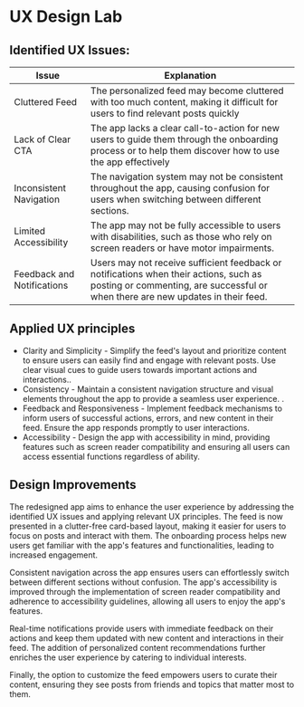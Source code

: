 # UX Design Lab

## Identified UX Issues:


| Issue | Explanation |
| ------ | ------ |
| Cluttered Feed | The personalized feed may become cluttered with too much content, making it difficult for users to find relevant posts quickly |
| Lack of Clear CTA | The app lacks a clear call-to-action for new users to guide them through the onboarding process or to help them discover how to use the app effectively |
|Inconsistent Navigation | The navigation system may not be consistent throughout the app, causing confusion for users when switching between different sections. |
| Limited Accessibility | The app may not be fully accessible to users with disabilities, such as those who rely on screen readers or have motor impairments. |
| Feedback and Notifications | Users may not receive sufficient feedback or notifications when their actions, such as posting or commenting, are successful or when there are new updates in their feed. |


## Applied UX principles


- Clarity and Simplicity - Simplify the feed's layout and prioritize content to ensure users can easily find and engage with relevant posts. Use clear visual cues to guide users towards important actions and interactions..
- Consistency - Maintain a consistent navigation structure and visual elements throughout the app to provide a seamless user experience. .
- Feedback and Responsiveness - Implement feedback mechanisms to inform users of successful actions, errors, and new content in their feed. Ensure the app responds promptly to user interactions.
- Accessibility - Design the app with accessibility in mind, providing features such as screen reader compatibility and ensuring all users can access essential functions regardless of ability.

## Design Improvements
The redesigned app aims to enhance the user experience by addressing the identified UX issues and applying relevant UX principles. The feed is now presented in a clutter-free card-based layout, making it easier for users to focus on posts and interact with them. The onboarding process helps new users get familiar with the app's features and functionalities, leading to increased engagement.

Consistent navigation across the app ensures users can effortlessly switch between different sections without confusion. The app's accessibility is improved through the implementation of screen reader compatibility and adherence to accessibility guidelines, allowing all users to enjoy the app's features.

Real-time notifications provide users with immediate feedback on their actions and keep them updated with new content and interactions in their feed. The addition of personalized content recommendations further enriches the user experience by catering to individual interests.

Finally, the option to customize the feed empowers users to curate their content, ensuring they see posts from friends and topics that matter most to them.

